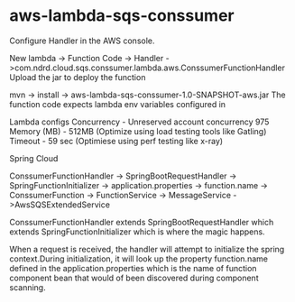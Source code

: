 # aws-lambda-sqs-conssumer

Configure Handler in the AWS console.

New lambda -> Function Code -> Handler ->com.ndrd.cloud.sqs.conssumer.lambda.aws.ConssumerFunctionHandler
Upload the jar to deploy the function

mvn -> install -> aws-lambda-sqs-conssumer-1.0-SNAPSHOT-aws.jar
The function code expects lambda env variables configured in

Lambda configs
Concurrency - Unreserved account concurrency 975
Memory (MB) - 512MB (Optimize using load testing tools like Gatling)
Timeout - 59 sec (Optimiese using perf testing like x-ray)

Spring Cloud

ConssumerFunctionHandler -> SpringBootRequestHandler -> SpringFunctionInitializer -> application.properties -> function.name -> ConssumerFunction -> FunctionService -> MessageService ->AwsSQSExtendedService

ConssumerFunctionHandler extends SpringBootRequestHandler which extends SpringFunctionInitializer which is where the magic happens.

When a request is received, the handler will attempt to initialize the spring context.During initialization, it will look up the property function.name defined in the application.properties which is the name of function component bean that would of been discovered during component scanning.